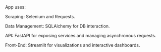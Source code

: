 App uses:

Scraping: Selenium and Requests.

Data Management: SQLAlchemy for DB interaction.

API: FastAPI for exposing services and managing asynchronous requests.

Front-End: Streamlit for visualizations and interactive dashboards.
